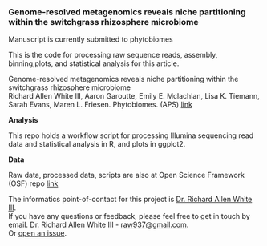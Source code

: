 ###  Genome-resolved metagenomics reveals niche partitioning within the switchgrass rhizosphere microbiome

Manuscript is currently submitted to phytobiomes

This is the code for processing raw sequence reads, assembly, binning,plots, and statistical analysis for this article. 

Genome-resolved metagenomics reveals niche partitioning within the switchgrass rhizosphere microbiome <br /> 
Richard Allen White III, Aaron Garoutte, Emily E. Mclachlan, Lisa K. Tiemann, Sarah Evans, Maren L. Friesen. Phytobiomes. (APS) 
[link](https://apsjournals.apsnet.org/toc/pbiomes/current)


**Analysis**

This repo holds a workflow script for processing Illumina sequencing read data and statistical analysis in R, and plots in ggplot2.  

**Data**

Raw data, processed data, scripts are also at Open Science Framework (OSF) repo [link](https://osf.io/mzrvj/)<br />

The informatics point-of-contact for this project is [Dr. Richard Allen White III](https://github.com/raw937).<br />
If you have any questions or feedback, please feel free to get in touch by email. Dr. Richard Allen White III - raw937@gmail.com.  <br />
Or [open an issue](https://github.com/friesenlab/MMPRNT_pacicum_metagenome_mags/issues).
